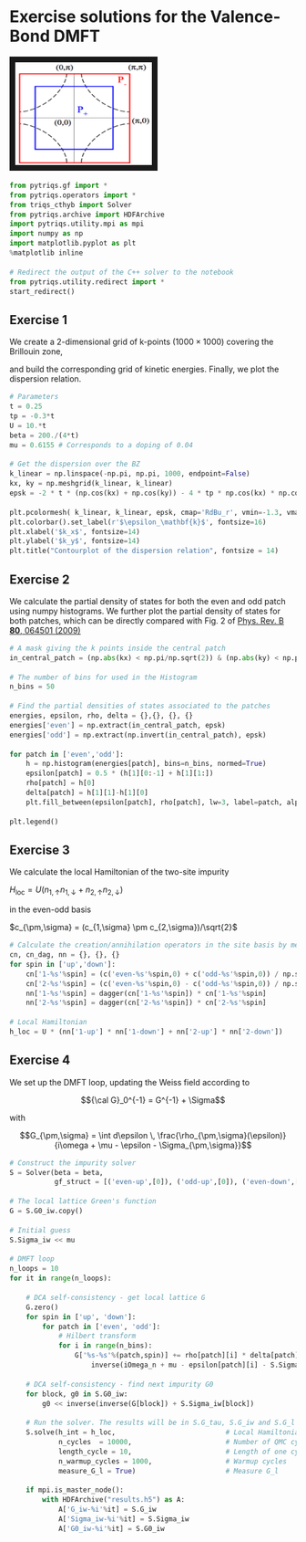 Exercise solutions for the Valence-Bond DMFT
============================

<img src="vb-patching.png" width="240" height="180" border="10">


```python
from pytriqs.gf import *
from pytriqs.operators import *
from triqs_cthyb import Solver
from pytriqs.archive import HDFArchive
import pytriqs.utility.mpi as mpi
import numpy as np
import matplotlib.pyplot as plt
%matplotlib inline

# Redirect the output of the C++ solver to the notebook
from pytriqs.utility.redirect import *
start_redirect()
```

Exercise 1
----------

We create a 2-dimensional grid of k-points ($1000 \times 1000$) covering the Brillouin zone,

and build the corresponding grid of kinetic energies. Finally, we plot the dispersion relation. 


```python
# Parameters
t = 0.25
tp = -0.3*t
U = 10.*t
beta = 200./(4*t)
mu = 0.6155 # Corresponds to a doping of 0.04

# Get the dispersion over the BZ
k_linear = np.linspace(-np.pi, np.pi, 1000, endpoint=False)
kx, ky = np.meshgrid(k_linear, k_linear)
epsk = -2 * t * (np.cos(kx) + np.cos(ky)) - 4 * tp * np.cos(kx) * np.cos(ky)

plt.pcolormesh( k_linear, k_linear, epsk, cmap='RdBu_r', vmin=-1.3, vmax=1.3)
plt.colorbar().set_label(r'$\epsilon_\mathbf{k}$', fontsize=16)
plt.xlabel('$k_x$', fontsize=14)
plt.ylabel('$k_y$', fontsize=14)
plt.title("Contourplot of the dispersion relation", fontsize = 14)
```

Exercise 2
----------

We calculate the partial density of states for both the even and odd patch using numpy histograms.
We further plot the partial density of states for both patches, which can be directly compared with Fig. 2 of [Phys. Rev. B **80**, 064501 (2009)](https://arxiv.org/abs/0903.2480)


```python
# A mask giving the k points inside the central patch
in_central_patch = (np.abs(kx) < np.pi/np.sqrt(2)) & (np.abs(ky) < np.pi/np.sqrt(2))

# The number of bins for used in the Histogram
n_bins = 50

# Find the partial densities of states associated to the patches
energies, epsilon, rho, delta = {},{}, {}, {}
energies['even'] = np.extract(in_central_patch, epsk)
energies['odd'] = np.extract(np.invert(in_central_patch), epsk)

for patch in ['even','odd']:
    h = np.histogram(energies[patch], bins=n_bins, normed=True)
    epsilon[patch] = 0.5 * (h[1][0:-1] + h[1][1:])
    rho[patch] = h[0]
    delta[patch] = h[1][1]-h[1][0]
    plt.fill_between(epsilon[patch], rho[patch], lw=3, label=patch, alpha=0.5)
    
plt.legend()
```

Exercise 3
----------

We calculate the local Hamiltonian of the two-site impurity

$H_\mathrm{loc} = U ( n_{1,\uparrow} n_{1,\downarrow} + n_{2,\uparrow} n_{2,\downarrow} )$

in the even-odd basis

$c_{\pm,\sigma} = (c_{1,\sigma} \pm c_{2,\sigma})/\sqrt{2}$


```python
# Calculate the creation/annihilation operators in the site basis by means of the even/odd basis
cn, cn_dag, nn = {}, {}, {}
for spin in ['up','down']:
    cn['1-%s'%spin] = (c('even-%s'%spin,0) + c('odd-%s'%spin,0)) / np.sqrt(2)
    cn['2-%s'%spin] = (c('even-%s'%spin,0) - c('odd-%s'%spin,0)) / np.sqrt(2)
    nn['1-%s'%spin] = dagger(cn['1-%s'%spin]) * cn['1-%s'%spin]
    nn['2-%s'%spin] = dagger(cn['2-%s'%spin]) * cn['2-%s'%spin]

# Local Hamiltonian
h_loc = U * (nn['1-up'] * nn['1-down'] + nn['2-up'] * nn['2-down'])
```

Exercise 4
----------

We set up the DMFT loop, updating the Weiss field according to

$${\cal G}_0^{-1} = G^{-1} + \Sigma$$

with

$$G_{\pm,\sigma} = \int d\epsilon \, \frac{\rho_{\pm,\sigma}(\epsilon)}{i\omega + \mu - \epsilon - \Sigma_{\pm,\sigma}}$$


```python
# Construct the impurity solver
S = Solver(beta = beta,
           gf_struct = [('even-up',[0]), ('odd-up',[0]), ('even-down',[0]), ('odd-down',[0])], n_l = 100)

# The local lattice Green's function
G = S.G0_iw.copy()

# Initial guess
S.Sigma_iw << mu

# DMFT loop
n_loops = 10
for it in range(n_loops):
    
    # DCA self-consistency - get local lattice G
    G.zero()
    for spin in ['up', 'down']:
        for patch in ['even', 'odd']:
            # Hilbert transform
            for i in range(n_bins):
                G['%s-%s'%(patch,spin)] += rho[patch][i] * delta[patch] * \
                    inverse(iOmega_n + mu - epsilon[patch][i] - S.Sigma_iw['%s-%s'%(patch,spin)])

    # DCA self-consistency - find next impurity G0
    for block, g0 in S.G0_iw:
        g0 << inverse(inverse(G[block]) + S.Sigma_iw[block])

    # Run the solver. The results will be in S.G_tau, S.G_iw and S.G_l
    S.solve(h_int = h_loc,                           # Local Hamiltonian
            n_cycles  = 10000,                       # Number of QMC cycles
            length_cycle = 10,                       # Length of one cycle
            n_warmup_cycles = 1000,                  # Warmup cycles
            measure_G_l = True)                      # Measure G_l
    
    if mpi.is_master_node():
        with HDFArchive("results.h5") as A:
            A['G_iw-%i'%it] = S.G_iw
            A['Sigma_iw-%i'%it] = S.Sigma_iw
            A['G0_iw-%i'%it] = S.G0_iw
```
